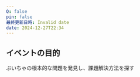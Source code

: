 ```yaml
---
Q: false
pin: false
最終更新日時: Invalid date
date: 2024-12-27T22:34
---
```

  

## イベントの目的

ぶいちゃの根本的な問題を発見し、課題解決方法を探す